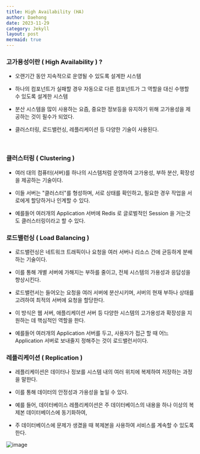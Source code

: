 ```yaml
---
title: High Availability (HA)
author: Daehong
date: 2023-11-29
category: Jekyll
layout: post
mermaid: true
---
```


### 고가용성이란 ( High Availability ) ?

 - 오랜기간 동안 지속적으로 운영될 수 있도록 설계한 시스템
 
 - 하나의 컴포넌트가 실패할 경우 자동으로 다른 컴포넌트가 그 역할을 대신 수행할 수 있도록 설계한 시스템
 
 - 분산 시스템을 많이 사용하는 요즘, 중요한 정보등을 유지하기 위해 고가용성을 제공하는 것이 필수가 되었다.
 
 - 클러스터링, 로드밸런싱, 레플리케이션 등 다양한 기술이 사용된다.
 
<br>
 
### 클러스터링 ( Clustering )

 - 여러 대의 컴퓨터(서버)를 하나의 시스템처럼 운영하여 고가용성, 부하 분산, 확장성을 제공하는 기술이다.
 
 - 이들 서버는 "클러스터"를 형성하며, 서로 상태를 확인하고, 필요한 경우 작업을 서로에게 할당하거나 인계할 수 있다.
 
 - 예를들어 여러개의 Application 서버에 Redis 로 글로벌적인 Session 을 거는것도 클러스터링이라고 할 수 있다.

### 로드밸런싱 ( Load Balancing )

 - 로드밸런싱은 네트워크 트래픽이나 요청을 여러 서버나 리소스 간에 균등하게 분배하는 기술이다.
 
 - 이를 통해 개별 서버에 가해지는 부하를 줄이고, 전체 시스템의 가용성과 응답성을 향상시킨다.
 
 - 로드밸런서는 들어오는 요청을 여러 서버에 분산시키며, 서버의 현재 부하나 상태를 고려하여 최적의 서버에 요청을 할당한다.
 
 - 이 방식은 웹 서버, 애플리케이션 서버 등 다양한 시스템의 고가용성과 확장성을 지원하는 데 핵심적인 역할을 한다.
 
 - 예를들어 여러개의 Application 서버를 두고, 사용자가 접근 할 때 어느 Application 서버로 보내줄지 정해주는 것이 로드밸런서이다.


### 레플리케이션 ( Replication )

 - 레플리케이션은 데이터나 정보를 시스템 내의 여러 위치에 복제하여 저장하는 과정을 말한다.
 
 - 이를 통해 데이터의 안정성과 가용성을 높일 수 있다.
 
 - 예를 들어, 데이터베이스 레플리케이션은 주 데이터베이스의 내용을 하나 이상의 복제본 데이터베이스에 동기화하여,
 
 - 주 데이터베이스에 문제가 생겼을 때 복제본을 사용하여 서비스를 계속할 수 있도록 한다.


![image](https://github.com/JeonDaehong/TIL/assets/90895144/73bd165a-9c4d-4148-b368-41ef52cf14d3)


<br>
<br>
<br>
<br>
<br>
